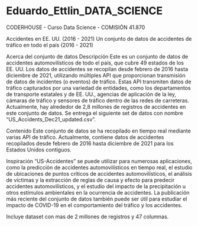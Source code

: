 # Eduardo_Ettlin_DATA_SCIENCE
CODERHOUSE - Curso Data Science - COMISIÓN 41.870


Accidentes en EE. UU. (2016 - 2021) Un conjunto de datos de accidentes de tráfico en todo el país (2016 - 2021)

Acerca del conjunto de datos Descripción Este es un conjunto de datos de accidentes automovilísticos de todo el país, que cubre 49 estados de los EE. UU. Los datos de accidentes se recopilan desde febrero de 2016 hasta diciembre de 2021, utilizando múltiples API que proporcionan transmisión de datos de incidentes (o eventos) de tráfico. Estas API transmiten datos de tráfico capturados por una variedad de entidades, como los departamentos de transporte estatales y de EE. UU., agencias de aplicación de la ley, cámaras de tráfico y sensores de tráfico dentro de las redes de carreteras. Actualmente, hay alrededor de 2,8 millones de registros de accidentes en este conjunto de datos. Se entrega el siguiente set de datos con nombre “US_Accidents_Dec21_updated.csv”.

Contenido Este conjunto de datos se ha recopilado en tiempo real mediante varias API de tráfico. Actualmente, contiene datos de accidentes recopilados desde febrero de 2016 hasta diciembre de 2021 para los Estados Unidos contiguos.

Inspiración “US-Accidentes” se puede utilizar para numerosas aplicaciones, como la predicción de accidentes automovilísticos en tiempo real, el estudio de ubicaciones de puntos críticos de accidentes automovilísticos, el análisis de víctimas y la extracción de reglas de causa y efecto para predecir accidentes automovilísticos, y el estudio del impacto de la precipitación u otros estímulos ambientales en la ocurrencia de accidentes. La publicación más reciente del conjunto de datos también puede ser útil para estudiar el impacto de COVID-19 en el comportamiento del tráfico y los accidentes.

Incluye dataset con mas de 2 millones de registros y 47 columnas.
